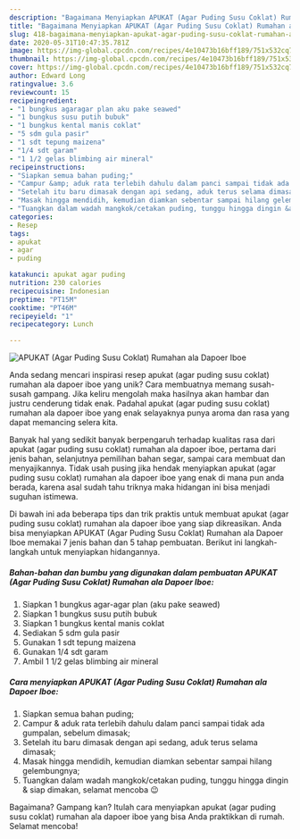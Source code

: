 ```yaml
---
description: "Bagaimana Menyiapkan APUKAT (Agar Puding Susu Coklat) Rumahan ala Dapoer Iboe yang Lezat"
title: "Bagaimana Menyiapkan APUKAT (Agar Puding Susu Coklat) Rumahan ala Dapoer Iboe yang Lezat"
slug: 418-bagaimana-menyiapkan-apukat-agar-puding-susu-coklat-rumahan-ala-dapoer-iboe-yang-lezat
date: 2020-05-31T10:47:35.781Z
image: https://img-global.cpcdn.com/recipes/4e10473b16bff189/751x532cq70/apukat-agar-puding-susu-coklat-rumahan-ala-dapoer-iboe-foto-resep-utama.jpg
thumbnail: https://img-global.cpcdn.com/recipes/4e10473b16bff189/751x532cq70/apukat-agar-puding-susu-coklat-rumahan-ala-dapoer-iboe-foto-resep-utama.jpg
cover: https://img-global.cpcdn.com/recipes/4e10473b16bff189/751x532cq70/apukat-agar-puding-susu-coklat-rumahan-ala-dapoer-iboe-foto-resep-utama.jpg
author: Edward Long
ratingvalue: 3.6
reviewcount: 15
recipeingredient:
- "1 bungkus agaragar plan aku pake seawed"
- "1 bungkus susu putih bubuk"
- "1 bungkus kental manis coklat"
- "5 sdm gula pasir"
- "1 sdt tepung maizena"
- "1/4 sdt garam"
- "1 1/2 gelas blimbing air mineral"
recipeinstructions:
- "Siapkan semua bahan puding;"
- "Campur &amp; aduk rata terlebih dahulu dalam panci sampai tidak ada gumpalan, sebelum dimasak;"
- "Setelah itu baru dimasak dengan api sedang, aduk terus selama dimasak;"
- "Masak hingga mendidih, kemudian diamkan sebentar sampai hilang gelembungnya;"
- "Tuangkan dalam wadah mangkok/cetakan puding, tunggu hingga dingin &amp; siap dimakan, selamat mencoba 😉"
categories:
- Resep
tags:
- apukat
- agar
- puding

katakunci: apukat agar puding 
nutrition: 230 calories
recipecuisine: Indonesian
preptime: "PT15M"
cooktime: "PT46M"
recipeyield: "1"
recipecategory: Lunch

---
```



![APUKAT (Agar Puding Susu Coklat) Rumahan ala Dapoer Iboe](https://img-global.cpcdn.com/recipes/4e10473b16bff189/751x532cq70/apukat-agar-puding-susu-coklat-rumahan-ala-dapoer-iboe-foto-resep-utama.jpg)

Anda sedang mencari inspirasi resep apukat (agar puding susu coklat) rumahan ala dapoer iboe yang unik? Cara membuatnya memang susah-susah gampang. Jika keliru mengolah maka hasilnya akan hambar dan justru cenderung tidak enak. Padahal apukat (agar puding susu coklat) rumahan ala dapoer iboe yang enak selayaknya punya aroma dan rasa yang dapat memancing selera kita.

Banyak hal yang sedikit banyak berpengaruh terhadap kualitas rasa dari apukat (agar puding susu coklat) rumahan ala dapoer iboe, pertama dari jenis bahan, selanjutnya pemilihan bahan segar, sampai cara membuat dan menyajikannya. Tidak usah pusing jika hendak menyiapkan apukat (agar puding susu coklat) rumahan ala dapoer iboe yang enak di mana pun anda berada, karena asal sudah tahu triknya maka hidangan ini bisa menjadi suguhan istimewa.




Di bawah ini ada beberapa tips dan trik praktis untuk membuat apukat (agar puding susu coklat) rumahan ala dapoer iboe yang siap dikreasikan. Anda bisa menyiapkan APUKAT (Agar Puding Susu Coklat) Rumahan ala Dapoer Iboe memakai 7 jenis bahan dan 5 tahap pembuatan. Berikut ini langkah-langkah untuk menyiapkan hidangannya.

<!--inarticleads1-->

##### Bahan-bahan dan bumbu yang digunakan dalam pembuatan APUKAT (Agar Puding Susu Coklat) Rumahan ala Dapoer Iboe:

1. Siapkan 1 bungkus agar-agar plan (aku pake seawed)
1. Siapkan 1 bungkus susu putih bubuk
1. Siapkan 1 bungkus kental manis coklat
1. Sediakan 5 sdm gula pasir
1. Gunakan 1 sdt tepung maizena
1. Gunakan 1/4 sdt garam
1. Ambil 1 1/2 gelas blimbing air mineral




<!--inarticleads2-->

##### Cara menyiapkan APUKAT (Agar Puding Susu Coklat) Rumahan ala Dapoer Iboe:

1. Siapkan semua bahan puding;
1. Campur &amp; aduk rata terlebih dahulu dalam panci sampai tidak ada gumpalan, sebelum dimasak;
1. Setelah itu baru dimasak dengan api sedang, aduk terus selama dimasak;
1. Masak hingga mendidih, kemudian diamkan sebentar sampai hilang gelembungnya;
1. Tuangkan dalam wadah mangkok/cetakan puding, tunggu hingga dingin &amp; siap dimakan, selamat mencoba 😉




Bagaimana? Gampang kan? Itulah cara menyiapkan apukat (agar puding susu coklat) rumahan ala dapoer iboe yang bisa Anda praktikkan di rumah. Selamat mencoba!
